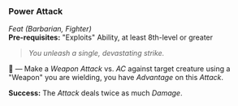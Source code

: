 ### Power Attack
*Feat (Barbarian, Fighter)*  
**Pre-requisites:** "Exploits" Ability, at least 8th-level or greater  

> *You unleash a single, devastating strike.*

🔷 — Make a *Weapon Attack* vs. *AC* against target creature using a "Weapon" you are wielding, you have *Advantage* on this *Attack*.

**Success:** The *Attack* deals twice as much *Damage*.
